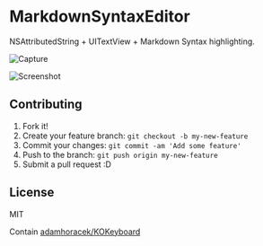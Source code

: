 # MarkdownSyntaxEditor

NSAttributedString + UITextView + Markdown  Syntax highlighting.

![Capture](http://gyazo.com/b5619abe667f0061997ef2a715d3e713.gif)

![Screenshot](https://www.monosnap.com/image/fxcjssMHQfPX7dqGwjRVip2Ns.png)

## Contributing

1. Fork it!
2. Create your feature branch: `git checkout -b my-new-feature`
3. Commit your changes: `git commit -am 'Add some feature'`
4. Push to the branch: `git push origin my-new-feature`
5. Submit a pull request :D

## License

MIT

Contain [adamhoracek/KOKeyboard](https://github.com/adamhoracek/KOKeyboard "adamhoracek/KOKeyboard")